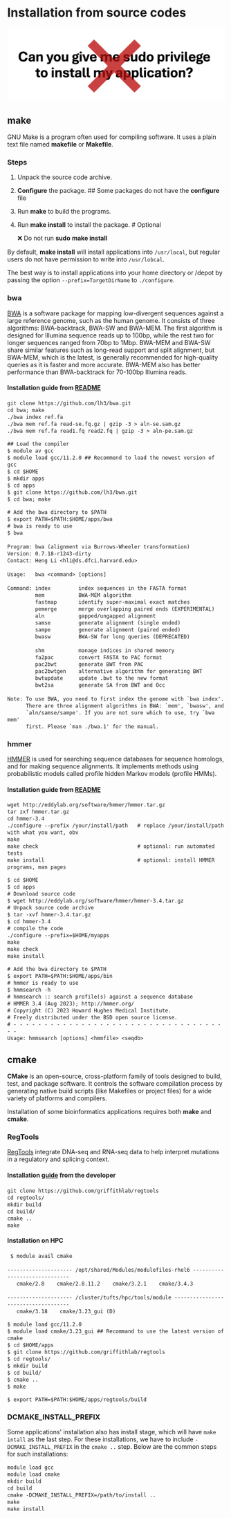 # Installation from source codes

![permission](images/permission.png)

## make
GNU Make is a program often used for compiling software. It uses a plain text file named **makefile** or **Makefile**.

### Steps

1. Unpack the source code archive. 

2. **Configure** the package. ## Some packages do not have the **configure** file

3. Run **make** to build the programs. 

4. Run **make install** to install the package. # Optional

   ❌ Do not run **sudo** **make install**

By default, **make install** will install applications into `/usr/local`, but regular users do not have permission to write into `/usr/lobcal`. 

The best way is to install applications into your home directory or /depot by passing the option `--prefix=TargetDirName` to `./configure`. 


### bwa
[BWA](https://bio-bwa.sourceforge.net/) is a software package for mapping low-divergent sequences against a large reference genome, such as the human genome. It consists of three algorithms: BWA-backtrack, BWA-SW and BWA-MEM. The first algorithm is designed for Illumina sequence reads up to 100bp, while the rest two for longer sequences ranged from 70bp to 1Mbp. BWA-MEM and BWA-SW share similar features such as long-read support and split alignment, but BWA-MEM, which is the latest, is generally recommended for high-quality queries as it is faster and more accurate. BWA-MEM also has better performance than BWA-backtrack for 70-100bp Illumina reads.
#### Installation guide from [README](https://github.com/lh3/bwa)
```
git clone https://github.com/lh3/bwa.git
cd bwa; make
./bwa index ref.fa
./bwa mem ref.fa read-se.fq.gz | gzip -3 > aln-se.sam.gz
./bwa mem ref.fa read1.fq read2.fq | gzip -3 > aln-pe.sam.gz
```

```
## Load the compiler 
$ module av gcc
$ module load gcc/11.2.0 ## Recommend to load the newest version of gcc
$ cd $HOME
$ mkdir apps 
$ cd apps
$ git clone https://github.com/lh3/bwa.git
$ cd bwa; make
```

```
# Add the bwa directory to $PATH
$ export PATH=$PATH:$HOME/apps/bwa
# bwa is ready to use
$ bwa

Program: bwa (alignment via Burrows-Wheeler transformation)
Version: 0.7.18-r1243-dirty
Contact: Heng Li <hli@ds.dfci.harvard.edu>

Usage:   bwa <command> [options]

Command: index         index sequences in the FASTA format
         mem           BWA-MEM algorithm
         fastmap       identify super-maximal exact matches
         pemerge       merge overlapping paired ends (EXPERIMENTAL)
         aln           gapped/ungapped alignment
         samse         generate alignment (single ended)
         sampe         generate alignment (paired ended)
         bwasw         BWA-SW for long queries (DEPRECATED)

         shm           manage indices in shared memory
         fa2pac        convert FASTA to PAC format
         pac2bwt       generate BWT from PAC
         pac2bwtgen    alternative algorithm for generating BWT
         bwtupdate     update .bwt to the new format
         bwt2sa        generate SA from BWT and Occ

Note: To use BWA, you need to first index the genome with `bwa index'.
      There are three alignment algorithms in BWA: `mem', `bwasw', and
      `aln/samse/sampe'. If you are not sure which to use, try `bwa mem'
      first. Please `man ./bwa.1' for the manual.
```

### hmmer
[HMMER](http://hmmer.org) is used for searching sequence databases for sequence homologs, and for making sequence alignments. It implements methods using probabilistic models called profile hidden Markov models (profile HMMs).
#### Installation guide from [README](https://github.com/EddyRivasLab/hmmer)
```
wget http://eddylab.org/software/hmmer/hmmer.tar.gz
tar zxf hmmer.tar.gz
cd hmmer-3.4
./configure --prefix /your/install/path   # replace /your/install/path with what you want, obv 
make
make check                                # optional: run automated tests
make install                              # optional: install HMMER programs, man pages
```

```
$ cd $HOME
$ cd apps
# Download source code
$ wget http://eddylab.org/software/hmmer/hmmer-3.4.tar.gz
# Unpack source code archive 
$ tar -xvf hmmer-3.4.tar.gz
$ cd hmmer-3.4
# compile the code
./configure --prefix=$HOME/myapps 
make
make check
make install
```

```
# Add the bwa directory to $PATH
$ export PATH=$PATH:$HOME/apps/bin
# hmmer is ready to use
$ hmmsearch -h
# hmmsearch :: search profile(s) against a sequence database
# HMMER 3.4 (Aug 2023); http://hmmer.org/
# Copyright (C) 2023 Howard Hughes Medical Institute.
# Freely distributed under the BSD open source license.
# - - - - - - - - - - - - - - - - - - - - - - - - - - - - - - - - - - - -
Usage: hmmsearch [options] <hmmfile> <seqdb>
```

## cmake
**CMake** is an open-source, cross-platform family of tools designed to build, test, and package software. It controls the software compilation process by generating native build scripts (like Makefiles or project files) for a wide variety of platforms and compilers.

Installation of some bioinformatics applications requires both **make** and **cmake**.

### RegTools
[RegTools](https://github.com/griffithlab/regtools) integrate DNA-seq and RNA-seq data to help interpret mutations in a regulatory and splicing context.

#### Installation [guide](https://regtools.readthedocs.io/en/latest/) from the developer 

```
git clone https://github.com/griffithlab/regtools
cd regtools/
mkdir build
cd build/
cmake ..
make
```

#### Installation on HPC

```
 $ module avail cmake

--------------------- /opt/shared/Modules/modulefiles-rhel6 ------------------------------
   cmake/2.8    cmake/2.8.11.2    cmake/3.2.1    cmake/3.4.3

--------------------- /cluster/tufts/hpc/tools/module ------------------------------------
   cmake/3.18    cmake/3.23_gui (D)

```

```
$ module load gcc/11.2.0
$ module load cmake/3.23_gui ## Recommand to use the latest version of cmake
$ cd $HOME/apps
$ git clone https://github.com/griffithlab/regtools
$ cd regtools/
$ mkdir build
$ cd build/
$ cmake ..
$ make
```

```
$ export PATH=$PATH:$HOME/apps/regtools/build
```

### DCMAKE_INSTALL_PREFIX
Some applications' installation also has install stage, which will have `make intall` as the last step. For these installations, we have to include `-DCMAKE_INSTALL_PREFIX` in the `cmake ..` step. Below are the common steps for such installations:

```
module load gcc
module load cmake
mkdir build
cd build
cmake -DCMAKE_INSTALL_PREFIX=/path/to/install ..
make
make install
```

